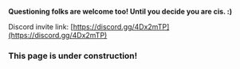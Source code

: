 **Questioning folks are welcome too! Until you decide you are cis. :)**

Discord invite link: [https://discord.gg/4Dx2mTP](https://discord.gg/4Dx2mTP)

### This page is under construction!
